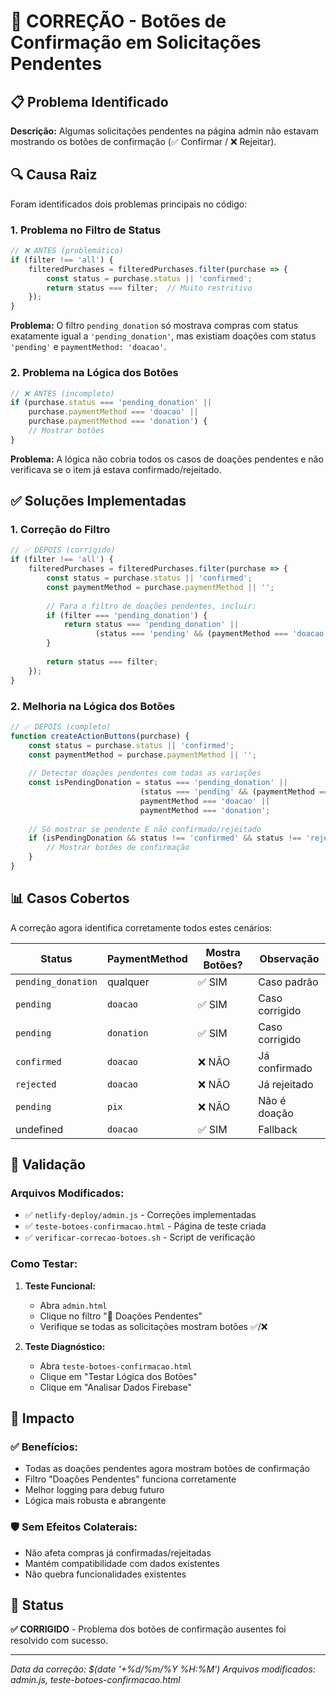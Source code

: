 # 🔧 CORREÇÃO - Botões de Confirmação em Solicitações Pendentes

## 📋 Problema Identificado

**Descrição:** Algumas solicitações pendentes na página admin não estavam mostrando os botões de confirmação (✅ Confirmar / ❌ Rejeitar).

## 🔍 Causa Raiz

Foram identificados dois problemas principais no código:

### 1. **Problema no Filtro de Status**
```javascript
// ❌ ANTES (problemático)
if (filter !== 'all') {
    filteredPurchases = filteredPurchases.filter(purchase => {
        const status = purchase.status || 'confirmed';
        return status === filter;  // Muito restritivo
    });
}
```

**Problema:** O filtro `pending_donation` só mostrava compras com status exatamente igual a `'pending_donation'`, mas existiam doações com status `'pending'` e `paymentMethod: 'doacao'`.

### 2. **Problema na Lógica dos Botões**
```javascript
// ❌ ANTES (incompleto)
if (purchase.status === 'pending_donation' || 
    purchase.paymentMethod === 'doacao' || 
    purchase.paymentMethod === 'donation') {
    // Mostrar botões
}
```

**Problema:** A lógica não cobria todos os casos de doações pendentes e não verificava se o item já estava confirmado/rejeitado.

## ✅ Soluções Implementadas

### 1. **Correção do Filtro**
```javascript
// ✅ DEPOIS (corrigido)
if (filter !== 'all') {
    filteredPurchases = filteredPurchases.filter(purchase => {
        const status = purchase.status || 'confirmed';
        const paymentMethod = purchase.paymentMethod || '';
        
        // Para o filtro de doações pendentes, incluir:
        if (filter === 'pending_donation') {
            return status === 'pending_donation' || 
                   (status === 'pending' && (paymentMethod === 'doacao' || paymentMethod === 'donation'));
        }
        
        return status === filter;
    });
}
```

### 2. **Melhoria na Lógica dos Botões**
```javascript
// ✅ DEPOIS (completo)
function createActionButtons(purchase) {
    const status = purchase.status || 'confirmed';
    const paymentMethod = purchase.paymentMethod || '';
    
    // Detectar doações pendentes com todas as variações
    const isPendingDonation = status === 'pending_donation' || 
                             (status === 'pending' && (paymentMethod === 'doacao' || paymentMethod === 'donation')) ||
                             paymentMethod === 'doacao' || 
                             paymentMethod === 'donation';
    
    // Só mostrar se pendente E não confirmado/rejeitado
    if (isPendingDonation && status !== 'confirmed' && status !== 'rejected') {
        // Mostrar botões de confirmação
    }
}
```

## 📊 Casos Cobertos

A correção agora identifica corretamente todos estes cenários:

| Status | PaymentMethod | Mostra Botões? | Observação |
|--------|---------------|----------------|------------|
| `pending_donation` | qualquer | ✅ SIM | Caso padrão |
| `pending` | `doacao` | ✅ SIM | Caso corrigido |
| `pending` | `donation` | ✅ SIM | Caso corrigido |
| `confirmed` | `doacao` | ❌ NÃO | Já confirmado |
| `rejected` | `doacao` | ❌ NÃO | Já rejeitado |
| `pending` | `pix` | ❌ NÃO | Não é doação |
| undefined | `doacao` | ✅ SIM | Fallback |

## 🧪 Validação

### Arquivos Modificados:
- ✅ `netlify-deploy/admin.js` - Correções implementadas
- ✅ `teste-botoes-confirmacao.html` - Página de teste criada
- ✅ `verificar-correcao-botoes.sh` - Script de verificação

### Como Testar:
1. **Teste Funcional:**
   - Abra `admin.html`
   - Clique no filtro "🍼 Doações Pendentes"
   - Verifique se todas as solicitações mostram botões ✅/❌

2. **Teste Diagnóstico:**
   - Abra `teste-botoes-confirmacao.html`
   - Clique em "Testar Lógica dos Botões"
   - Clique em "Analisar Dados Firebase"

## 🔄 Impacto

### ✅ Benefícios:
- Todas as doações pendentes agora mostram botões de confirmação
- Filtro "Doações Pendentes" funciona corretamente
- Melhor logging para debug futuro
- Lógica mais robusta e abrangente

### 🛡️ Sem Efeitos Colaterais:
- Não afeta compras já confirmadas/rejeitadas
- Mantém compatibilidade com dados existentes
- Não quebra funcionalidades existentes

## 📝 Status

**✅ CORRIGIDO** - Problema dos botões de confirmação ausentes foi resolvido com sucesso.

---
*Data da correção: $(date '+%d/%m/%Y %H:%M')*
*Arquivos modificados: admin.js, teste-botoes-confirmacao.html*
